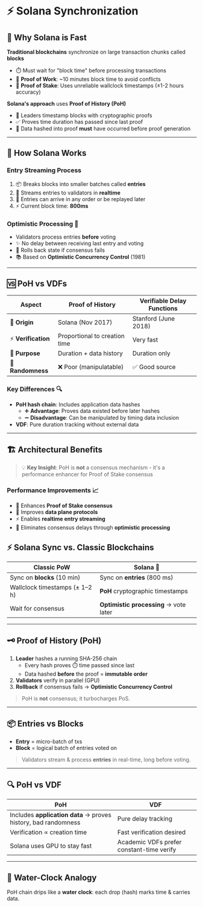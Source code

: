 # ⚡ Solana Synchronization

## 🚀 **Why Solana is Fast**

**Traditional blockchains** synchronize on large transaction chunks called **blocks**
- ⏱️ Must wait for "block time" before processing transactions
- 🐌 **Proof of Work**: ~10 minutes block time to avoid conflicts
- 📅 **Proof of Stake**: Uses unreliable wallclock timestamps (±1-2 hours accuracy)

**Solana's approach** uses **Proof of History (PoH)**
- 🔐 Leaders timestamp blocks with cryptographic proofs
- ✅ Proves time duration has passed since last proof
- 🎯 Data hashed into proof **must** have occurred before proof generation

---

## 🔄 **How Solana Works**

### **Entry Streaming Process**
1. 📦 Breaks blocks into smaller batches called **entries**
2. 🌊 Streams entries to validators in **realtime**
3. 🔀 Entries can arrive in any order or be replayed later
4. ⚡ Current block time: **800ms**

### **Optimistic Processing** 🎲
- Validators process entries **before** voting
- ✨ No delay between receiving last entry and voting
- 🔄 Rolls back state if consensus fails
- 📚 Based on **Optimistic Concurrency Control** (1981)

---

## 🆚 **PoH vs VDFs**

| Aspect | **Proof of History** | **Verifiable Delay Functions** |
|--------|---------------------|------------------------------|
| 📅 **Origin** | Solana (Nov 2017) | Stanford (June 2018) |
| ⚡ **Verification** | Proportional to creation time | Very fast |
| 🎯 **Purpose** | Duration + data history | Duration only |
| 🎰 **Randomness** | ❌ Poor (manipulatable) | ✅ Good source |

### **Key Differences** 🔍
- **PoH hash chain**: Includes application data hashes
  - ➕ **Advantage**: Proves data existed before later hashes
  - ➖ **Disadvantage**: Can be manipulated by timing data inclusion
- **VDF**: Pure duration tracking without external data

---

## 🏗️ **Architectural Benefits**

> 💡 **Key Insight**: PoH is **not** a consensus mechanism - it's a performance enhancer for Proof of Stake consensus

### **Performance Improvements** 📈
- 🔗 Enhances **Proof of Stake consensus**
- 📡 Improves **data plane protocols** 
- ⚡ Enables **realtime entry streaming**
- 🎯 Eliminates consensus delays through **optimistic processing**


## ⚡ Solana Sync vs. Classic Blockchains
| Classic PoW | Solana 🌊 |
| --- | --- |
| Sync on **blocks** (10 min) | Sync on **entries** (800 ms) |
| Wallclock timestamps (± 1–2 h) | **PoH** cryptographic timestamps |
| Wait for consensus | **Optimistic processing** → vote later |

---

## 🗝️ Proof of History (PoH)
1. **Leader** hashes a running SHA-256 chain  
   - Every hash proves ⏱️ time passed since last  
   - Data hashed **before** the proof = **immutable order**  
2. **Validators** verify in parallel (GPU)  
3. **Rollback** if consensus fails → **Optimistic Concurrency Control**

> PoH is **not** consensus; it turbocharges PoS.

---

## 📦 Entries vs Blocks
- **Entry** = micro-batch of txs  
- **Block** = logical batch of entries voted on  
> Validators stream & process **entries** in real-time, long before voting.

---

## 🔍 PoH vs VDF
| PoH | VDF |
| --- | --- |
| Includes **application data** → proves history, bad randomness | Pure delay tracking |
| Verification ∝ creation time | Fast verification desired |
| Solana uses GPU to stay fast | Academic VDFs prefer constant-time verify |

---

## 🚰 Water-Clock Analogy
PoH chain drips like a **water clock**: each drop (hash) marks time & carries data.